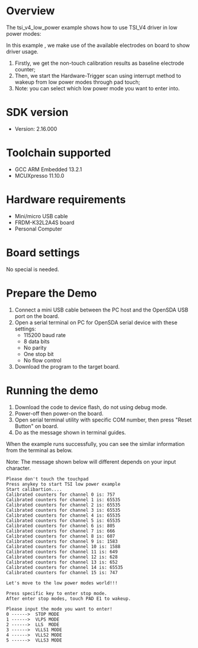 Overview
========
The tsi_v4_low_power example shows how to use TSI_V4 driver in low power modes:

In this example , we make use of the available electrodes on board to show driver usage.
1. Firstly, we get the non-touch calibration results as baseline electrode counter;
2. Then, we start the Hardware-Trigger scan using interrupt method to wakeup from low power
   modes through pad touch;
3. Note: you can select which low power mode you want to enter into.


SDK version
===========
- Version: 2.16.000

Toolchain supported
===================
- GCC ARM Embedded  13.2.1
- MCUXpresso  11.10.0

Hardware requirements
=====================
- Mini/micro USB cable
- FRDM-K32L2A4S board
- Personal Computer

Board settings
==============
No special is needed.

Prepare the Demo
================
1. Connect a mini USB cable between the PC host and the OpenSDA USB port on the board.
2. Open a serial terminal on PC for OpenSDA serial device with these settings:
    - 115200 baud rate
    - 8 data bits
    - No parity
    - One stop bit
    - No flow control
3. Download the program to the target board.

Running the demo
================
1. Download the code to device flash, do not using debug mode.
2. Power-off then power-on the board.
3. Open serial terminal utility with specific COM number, then press "Reset Button" on board.
4. Do as the message shown in terminal guides.

When the example runs successfully, you can see the similar information from the terminal as below.

Note: The message shown below will different depends on your input character.

~~~~~~~~~~~~~~~~~~~~~~~~~~~~~~~~~~~~~~~~~~~~~~~~~~~~~~~~~~~~~~~~~
Please don't touch the touchpad
Press anykey to start TSI low power example
Start calibartion....
Calibrated counters for channel 0 is: 757
Calibrated counters for channel 1 is: 65535
Calibrated counters for channel 2 is: 65535
Calibrated counters for channel 3 is: 65535
Calibrated counters for channel 4 is: 65535
Calibrated counters for channel 5 is: 65535
Calibrated counters for channel 6 is: 805
Calibrated counters for channel 7 is: 666
Calibrated counters for channel 8 is: 607
Calibrated counters for channel 9 is: 1583
Calibrated counters for channel 10 is: 1588
Calibrated counters for channel 11 is: 649
Calibrated counters for channel 12 is: 628
Calibrated counters for channel 13 is: 652
Calibrated counters for channel 14 is: 65535
Calibrated counters for channel 15 is: 747

Let's move to the low power modes world!!!

Press specific key to enter stop mode.
After enter stop modes, touch PAD E1 to wakeup.

Please input the mode you want to enter!
0 ------>  STOP MODE
1 ------>  VLPS MODE
2 ------>  LLS  MODE
3 ------>  VLLS1 MODE
4 ------>  VLLS2 MODE
5 ------>  VLLS3 MODE
~~~~~~~~~~~~~~~~~~~~~~~~~~~~~~~~~~~~~~~~~~~~~~~~~~~~~~~~~~~~~~~~~
